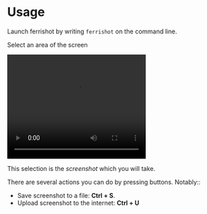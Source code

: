 # Usage

Launch ferrishot by writing `ferrishot` on the command line.

Select an area of the screen

<video width="320" height="240" controls>
  <source src="selecting_initial.mp4" type="video/mp4">
</video>

This selection is the _screenshot_ which you will take.

There are several actions you can do by pressing buttons. Notably::

- Save screenshot to a file: **Ctrl + S**.
- Upload screenshot to the internet: **Ctrl + U**
